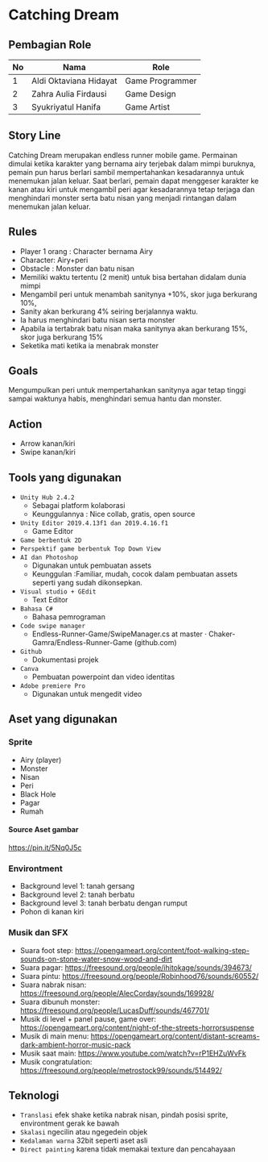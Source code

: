 # Catching Dream

## Pembagian Role
| No | Nama                   | Role            |
|----|------------------------|-----------------|
| 1  | Aldi Oktaviana Hidayat | Game Programmer |
| 2  | Zahra Aulia Firdausi   | Game Design     |
| 3  | Syukriyatul Hanifa     | Game Artist     |

## Story Line
Catching Dream merupakan endless runner mobile game. Permainan dimulai ketika karakter yang bernama airy terjebak dalam mimpi buruknya, pemain pun harus berlari sambil mempertahankan kesadarannya untuk menemukan jalan keluar. Saat berlari, pemain dapat menggeser karakter ke kanan atau kiri untuk mengambil peri agar kesadarannya tetap terjaga dan menghindari monster serta batu nisan yang menjadi rintangan dalam menemukan jalan keluar.

## Rules
* Player 1 orang : Character bernama Airy
* Character: Airy+peri
* Obstacle : Monster dan batu nisan
* Memiliki waktu tertentu (2 menit) untuk bisa bertahan didalam dunia mimpi 
* Mengambil peri untuk menambah sanitynya +10%, skor juga berkurang 10%, 
* Sanity akan berkurang 4% seiring berjalannya waktu. 
* Ia harus menghindari batu nisan serta monster
* Apabila ia tertabrak batu nisan maka sanitynya akan berkurang 15%, skor juga berkurang 15%
* Seketika mati ketika ia menabrak monster

## Goals
Mengumpulkan peri untuk mempertahankan sanitynya agar tetap tinggi sampai waktunya habis, menghindari semua hantu dan monster. 

## Action
* Arrow kanan/kiri
* Swipe kanan/kiri

## Tools yang digunakan
* `Unity Hub 2.4.2` 
   * Sebagai platform kolaborasi
   * Keunggulannya : Nice collab, gratis, open source
* `Unity Editor 2019.4.13f1 dan 2019.4.16.f1`
   * Game Editor
* `Game berbentuk 2D`
* `Perspektif game berbentuk Top Down View`
* `AI dan Photoshop`
   * Digunakan untuk pembuatan assets
   * Keunggulan :Familiar, mudah, cocok dalam pembuatan assets seperti yang sudah dikonsepkan.
* `Visual studio + GEdit`
   * Text Editor
* `Bahasa C#`
   * Bahasa pemrograman
* `Code swipe manager` 
   * Endless-Runner-Game/SwipeManager.cs at master · Chaker-Gamra/Endless-Runner-Game (github.com)
* `Github` 
   * Dokumentasi projek
* `Canva`
   * Pembuatan powerpoint dan video identitas
* `Adobe premiere Pro`
   * Digunakan untuk mengedit video

## Aset yang digunakan
### Sprite
* Airy (player)
* Monster
* Nisan
* Peri
* Black Hole
* Pagar
* Rumah
#### Source Aset gambar
https://pin.it/5Nq0J5c

### Environtment
* Background level 1:  tanah gersang
* Background level 2: tanah berbatu
* Background level 3: tanah berbatu dengan rumput
* Pohon di kanan kiri

### Musik dan SFX
   * Suara foot step: https://opengameart.org/content/foot-walking-step-sounds-on-stone-water-snow-wood-and-dirt
   * Suara pagar: https://freesound.org/people/ihitokage/sounds/394673/
   * Suara pintu: https://freesound.org/people/Robinhood76/sounds/60552/
   * Suara nabrak nisan: https://freesound.org/people/AlecCorday/sounds/169928/
   * Suara dibunuh monster: https://freesound.org/people/LucasDuff/sounds/467701/
   * Musik di level + panel pause, game over: https://opengameart.org/content/night-of-the-streets-horrorsuspense
   * Musik di main menu: https://opengameart.org/content/distant-screams-dark-ambient-horror-music-pack
   * Musik saat main: https://www.youtube.com/watch?v=rP1EHZuWvFk
   * Musik congratulation: https://freesound.org/people/metrostock99/sounds/514492/

## Teknologi
* `Translasi` efek shake ketika nabrak nisan, pindah posisi sprite, environtment gerak ke bawah
* `Skalasi` ngecilin atau ngegedein objek
* `Kedalaman warna` 32bit seperti aset asli
* `Direct painting` karena tidak memakai texture dan pencahayaan
